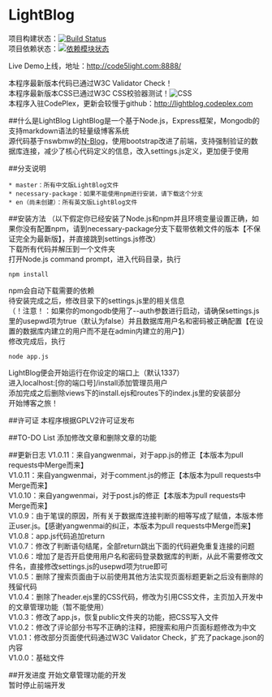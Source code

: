 LightBlog
=========
项目构建状态：[![Build Status](https://travis-ci.org/sanddudu/LightBlog.png?branch=master)](https://travis-ci.org/sanddudu/LightBlog)  
项目依赖状态：[![依赖模块状态](https://david-dm.org/sanddudu/LightBlog.png)](http://david-dm.org/sanddudu/LightBlog)

Live Demo上线，地址：http://code5light.com:8888/  

本程序最新版本代码已通过W3C Validator Check！  
本程序最新版本CSS已通过W3C CSS校验器测试！![CSS](http://jigsaw.w3.org/css-validator/images/vcss)  
本程序入驻CodePlex，更新会较慢于github：http://lightblog.codeplex.com

##什么是LightBlog
LightBlog是一个基于Node.js，Express框架，Mongodb的支持markdown语法的轻量级博客系统    
源代码基于nswbmw的[N-Blog](https://github.com/nswbmw/N-blog)，使用bootstrap改进了前端，支持强制验证的数据库连接，减少了核心代码定义的信息，改入settings.js定义，更加便于使用

##分支说明

    * master：所有中文版LightBlog文件  
    * necessary-package：如果不能使用npm进行安装，请下载这个分支
    * en（尚未创建）：所有英文版LightBlog文件

##安装方法
（以下假定你已经安装了Node.js和npm并且环境变量设置正确，如果你没有配置npm，请到necessary-package分支下载带依赖文件的版本【不保证完全为最新版】，并直接跳到settings.js修改）  
下载所有代码并解压到一个文件夹  
打开Node.js command prompt，进入代码目录，执行  

    npm install 

npm会自动下载需要的依赖  
待安装完成之后，修改目录下的settings.js里的相关信息  
（！注意！：如果你的mongodb使用了--auth参数进行启动，请确保settings.js里的usepwd项为true（默认为false）并且数据库用户名和密码被正确配置【在设置的数据库内建立的用户而不是在admin内建立的用户】）  
修改完成后，执行  

    node app.js

LightBlog便会开始运行在你设定的端口上（默认1337）  
进入localhost:[你的端口号]/install添加管理员用户  
添加完成之后删除views下的install.ejs和routes下的index.js里的安装部分  
开始博客之旅！

##许可证
本程序根据GPLV2许可证发布

##TO-DO List
添加修改文章和删除文章的功能

##更新日志
V1.0.11：来自yangwenmai，对于app.js的修正【本版本为pull requests中Merge而来】  
V1.0.11：来自yangwenmai，对于comment.js的修正【本版本为pull requests中Merge而来】  
V1.0.10：来自yangwenmai，对于post.js的修正【本版本为pull requests中Merge而来】  
V1.0.9：由于笔误的原因，所有关于数据库连接判断的相等写成了赋值，本版本修正user.js。【感谢yangwenmai的纠正，本版本为pull requests中Merge而来】  
V1.0.8：app.js代码追加return  
V1.0.7：修改了判断语句结尾，全部return跳出下面的代码避免重复连接的问题  
V1.0.6：增加了是否开启使用用户名和密码登录数据库的判断，从此不需要修改文件名，直接修改settings.js的usepwd项为true即可  
V1.0.5：删除了搜索页面由于以前使用其他方法实现页面标题更新之后没有删除的残留代码  
V1.0.4：删除了header.ejs里的CSS代码，修改为引用CSS文件，主页加入开发中的文章管理功能（暂不能使用）  
V1.0.3：修改了app.js，恢复public文件夹的功能，把CSS写入文件  
V1.0.2：修改了评论部分书写不正确的注释，把搜索和用户页面标题修改为中文  
V1.0.1：修改部分页面使代码通过W3C Validator Check，扩充了package.json的内容  
V1.0.0：基础文件  

##开发进度
开始文章管理功能的开发  
暂时停止前端开发
